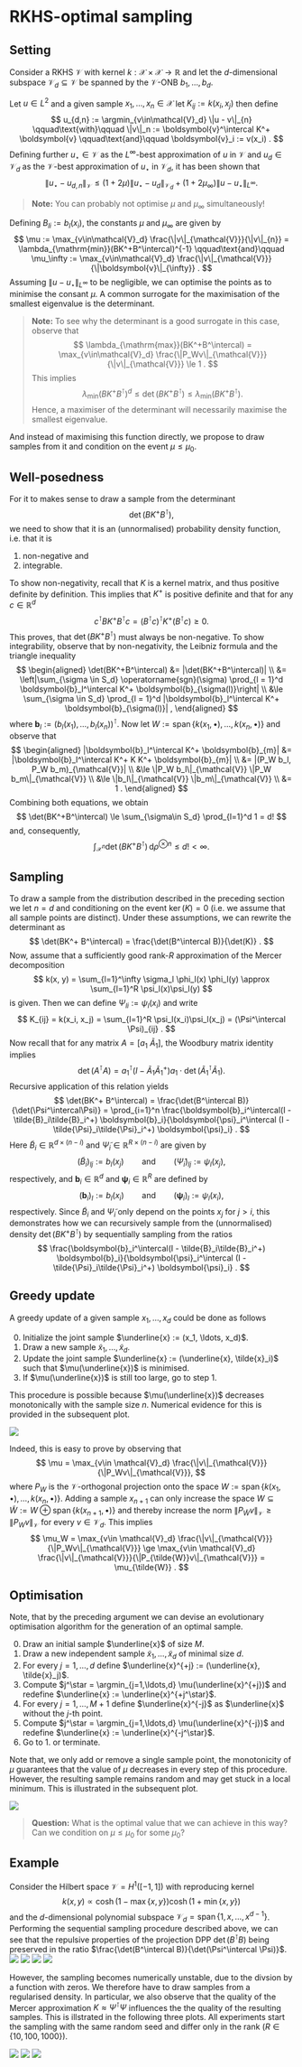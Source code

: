 # RKHS-optimal sampling

## Setting

Consider a RKHS $\mathcal{V}$ with kernel $k : \mathcal{X}\times\mathcal{X}\to\mathbb{R}$ and let the $d$-dimensional subspace $\mathcal{V}_d\subseteq\mathcal{V}$ be spanned by the $\mathcal{V}$-ONB $b_1,\ldots,b_d$.

Let $u\in L^2$ and a given sample $x_1, \ldots, x_n\in\mathcal{X}$ let $K_{ij} := k(x_i, x_j)$ then define
$$
    u_{d,n} := \argmin_{v\in\mathcal{V}_d} \|u - v\|_{n}
    \qquad\text{with}\qquad
    \|v\|_n := \boldsymbol{v}^\intercal K^+ \boldsymbol{v}
    \qquad\text{and}\qquad
    \boldsymbol{v}_i := v(x_i) .
$$
Defining further $u_{\star}\in\mathcal{V}$ as the $L^\infty$-best approximation of $u$ in $\mathcal{V}$ and $u_d\in\mathcal{V}_d$ as the $\mathcal{V}$-best approximation of $u_\star$ in $\mathcal{V}_d$, it has been shown that
$$
    \|u_\star - u_{d,n}\|_{\mathcal{V}}
    \le (1 + 2\mu) \|u_\star - u_d\|_{\mathcal{V}_d}  + (1 + 2\mu_\infty) \|u - u_\star\|_{L^\infty} .
$$

> **Note:** You can probably not optimise $\mu$ and $\mu_\infty$ simultaneously!

Defining $B_{li} := b_l(x_i)$, the constants $\mu$ and $\mu_\infty$ are given by
$$
    \mu
    := \max_{v\in\mathcal{V}_d} \frac{\|v\|_{\mathcal{V}}}{\|v\|_{n}}
    = \lambda_{\mathrm{min}}(BK^+B^\intercal)^{-1}
    \qquad\text{and}\qquad
    \mu_\infty
    := \max_{v\in\mathcal{V}_d} \frac{\|v\|_{\mathcal{V}}}{\|\boldsymbol{v}\|_{\infty}} .
$$
Assuming $\|u-u_\star\|_{L^\infty}$ to be negligible, we can optimise the points as to minimise the consant $\mu$.
A common surrogate for the maximisation of the smallest eigenvalue is the determinant.

> **Note:** To see why the determinant is a good surrogate in this case, observe that
> $$
>     \lambda_{\mathrm{max}}(BK^+B^\intercal) = \max_{v\in\mathcal{V}_d} \frac{\|P_Wv\|_{\mathcal{V}}}{\|v\|_{\mathcal{V}}} \le 1 .
> $$
> This implies
> $$
>     \lambda_{\mathrm{min}}(BK^+B^\intercal)^d \le \det(BK^+B^\intercal) \le \lambda_{\mathrm{min}}(BK^+B^\intercal).
> $$
> Hence, a maximiser of the determinant will necessarily maximise the smallest eigenvalue.

And instead of maximising this function directly, we propose to draw samples from it and condition on the event $\mu \le \mu_0$.

## Well-posedness
For it to makes sense to draw a sample from the determinant
$$
    \det(BK^+ B^\intercal) ,
$$
we need to show that it is an (unnormalised) probability density function,
i.e. that it is
1. non-negative and
2. integrable.

To show non-negativity, recall that $K$ is a kernel matrix, and thus positive definite by definition.
This implies that $K^+$ is positive definite and that for any $c\in\mathbb{R}^d$
$$
    c^\intercal B K^+ B^\intercal c
    = (B^\intercal c)^\intercal K^+ (B^\intercal c)
    \ge 0 .
$$
This proves, that $\det(BK^+ B^\intercal)$ must always be non-negative.
To show integrability, observe that by non-negativity, the Leibniz formula and the triangle inequality
$$
\begin{aligned}
    \det(BK^+B^\intercal)
    &= |\det(BK^+B^\intercal)| \\
    &= \left|\sum_{\sigma \in S_d} \operatorname{sgn}(\sigma) \prod_{l = 1}^d \boldsymbol{b}_l^\intercal K^+ \boldsymbol{b}_{\sigma(l)}\right| \\
    &\le \sum_{\sigma \in S_d} \prod_{l = 1}^d |\boldsymbol{b}_l^\intercal K^+ \boldsymbol{b}_{\sigma(l)}| ,
\end{aligned}
$$
where $\boldsymbol{b}_l := (b_l(x_1), \ldots, b_l(x_n))^\intercal$.
Now let $W := \operatorname{span}\{k(x_1,\bullet), \ldots, k(x_n, \bullet)\}$ and observe that
$$
\begin{aligned}
    |\boldsymbol{b}_l^\intercal K^+ \boldsymbol{b}_{m}|
    &= |\boldsymbol{b}_l^\intercal K^+ K K^+ \boldsymbol{b}_{m}| \\
    &= |(P_W b_l, P_W b_m)_{\mathcal{V}}| \\
    &\le \|P_W b_l\|_{\mathcal{V}} \|P_W b_m\|_{\mathcal{V}} \\
    &\le \|b_l\|_{\mathcal{V}} \|b_m\|_{\mathcal{V}} \\
    &= 1 .
\end{aligned}
$$
Combining both equations, we obtain
$$
    \det(BK^+B^\intercal)
    \le \sum_{\sigma\in S_d} \prod_{l=1}^d 1
    = d!
$$
and, consequently,
$$
    \int_{\mathcal{X}^n} \det(BK^+B^\intercal) \,\mathrm{d}\rho^{\otimes n} \le d! < \infty.
$$


## Sampling
To draw a sample from the distribution described in the preceding section we let $n=d$ and conditioning on the event $\operatorname{ker}(K)=0$ (i.e. we assume that all sample points are distinct).
Under these assumptions, we can rewrite the determinant as
$$
    \det(BK^+ B^\intercal) = \frac{\det(B^\intercal B)}{\det(K)} .
$$
Now, assume that a sufficiently good rank-$R$ approximation of the Mercer decomposition
$$
    k(x, y) = \sum_{l=1}^\infty \sigma_l \phi_l(x) \phi_l(y) \approx \sum_{l=1}^R \psi_l(x)\psi_l(y)
$$
is given.
Then we can define $\Psi_{li} := \psi_l(x_i)$ and write
$$
    K_{ij} = k(x_i, x_j) = \sum_{l=1}^R \psi_l(x_i)\psi_l(x_j) = (\Psi^\intercal \Psi)_{ij} .
$$
Now recall that for any matrix $A = [a_1\ \tilde{A}_1]$, the Woodbury matrix identity implies
$$
    \det(A^\intercal A) = a_1^\intercal(I - \tilde{A}_1\tilde{A}_1^+)a_1 \cdot \det(\tilde{A}_1^\intercal \tilde{A}_1) .
$$
Recursive application of this relation yields
$$
    \det(BK^+ B^\intercal)
    = \frac{\det(B^\intercal B)}{\det(\Psi^\intercal\Psi)}
    = \prod_{i=1}^n \frac{\boldsymbol{b}_i^\intercal(I - \tilde{B}_i\tilde{B}_i^+) \boldsymbol{b}_i}{\boldsymbol{\psi}_i^\intercal (I - \tilde{\Psi}_i\tilde{\Psi}_i^+) \boldsymbol{\psi}_i}
    .
$$
Here $\tilde{B}_i \in \mathbb{R}^{d\times (n-i)}$ and $\tilde{\Psi}_i \in \mathbb{R}^{R\times (n-i)}$ are given by
$$
    (\tilde{B}_i)_{lj} := b_l(x_j)
    \qquad\text{and}\qquad
    (\tilde{\Psi}_i)_{lj} := \psi_l(x_j),
$$
respectively,
and $\boldsymbol{b}_i\in\mathbb{R}^d$ and $\boldsymbol{\psi}_i\in\mathbb{R}^R$ are defined by
$$
    (\boldsymbol{b}_i)_l := b_l(x_i)
    \qquad\text{and}\qquad
    (\boldsymbol{\psi}_i)_l := \psi_l(x_i),
$$
respectively.
Since $\tilde{B}_i$ and $\tilde\Psi_i$ only depend on the points $x_{j}$ for $j>i$, this demonstrates how we can recursively sample from the (unnormalised) density $\det(BK^+ B^\intercal)$ by sequentially sampling from the ratios
$$
    \frac{\boldsymbol{b}_i^\intercal(I - \tilde{B}_i\tilde{B}_i^+) \boldsymbol{b}_i}{\boldsymbol{\psi}_i^\intercal (I - \tilde{\Psi}_i\tilde{\Psi}_i^+) \boldsymbol{\psi}_i} .
$$

## Greedy update

A greedy update of a given sample $x_1, \ldots, x_d$ could be done as follows

0. Initialize the joint sample $\underline{x} := (x_1, \ldots, x_d)$.
1. Draw a new sample $\tilde{x}_1, \ldots, \tilde{x}_d$.
2. Update the joint sample $\underline{x} := (\underline{x}, \tilde{x}_i)$ such that $\mu(\underline{x})$ is minimised.
3. If $\mu(\underline{x})$ is still too large, go to step 1.

This procedure is possible because $\mu(\underline{x})$ decreases monotonically with the sample size $n$.
Numerical evidence for this is provided in the subsequent plot.

![](plot/quasi-optimality_factor.png)

Indeed, this is easy to prove by observing that
$$
    \mu = \max_{v\in \mathcal{V}_d} \frac{\|v\|_{\mathcal{V}}}{\|P_Wv\|_{\mathcal{V}}},
$$
where $P_W$ is the $\mathcal{V}$-orthogonal projection onto the space $W := \operatorname{span}\{k(x_1,\bullet), \ldots, k(x_n, \bullet)\}$.
Adding a sample $x_{n+1}$ can only increase the space $W \subseteq \tilde{W} := W \oplus \operatorname{span}\{k(x_{n+1}, \bullet)\}$ and thereby increase the norm $\|P_{\tilde{W}}v\|_{\mathcal{V}} \ge \|P_{W}v\|_{\mathcal{V}}$ for every $v\in\mathcal{V}_d$.
This implies
$$
    \mu_W
    = \max_{v\in \mathcal{V}_d} \frac{\|v\|_{\mathcal{V}}}{\|P_Wv\|_{\mathcal{V}}}
    \ge \max_{v\in \mathcal{V}_d} \frac{\|v\|_{\mathcal{V}}}{\|P_{\tilde{W}}v\|_{\mathcal{V}}}
    = \mu_{\tilde{W}} .
$$

## Optimisation

Note, that by the preceding argument we can devise an evolutionary optimisation algorithm for the generation of an optimal sample.

0. Draw an initial sample $\underline{x}$ of size $M$.
1. Draw a new independent sample $\tilde{x}_1,\ldots,\tilde{x}_d$ of minimal size $d$.
2. For every $j=1,\ldots,d$ define $\underline{x}^{+j} := (\underline{x}, \tilde{x}_j)$.
3. Compute $j^\star = \argmin_{j=1,\ldots,d} \mu(\underline{x}^{+j})$ and redefine $\underline{x} := \underline{x}^{+j^\star}$.
4. For every $j=1,\ldots,M+1$ define $\underline{x}^{-j}$ as $\underline{x}$ without the $j$-th point.
5. Compute $j^\star = \argmin_{j=1,\ldots,d} \mu(\underline{x}^{-j})$ and redefine $\underline{x} := \underline{x}^{-j^\star}$.
6. Go to 1. or terminate.

Note that, we only add or remove a single sample point, the monotonicity of $\mu$ guarantees that the value of $\mu$ decreases in every step of this procedure.
However, the resulting sample remains random and may get stuck in a local minimum.
This is illustrated in the subsequent plot.

![](plot/optimisation_statistics.png)

> **Question:** What is the optimal value that we can achieve in this way? Can we condition on $\mu\le\mu_0$ for some $\mu_0$?

## Example

Consider the Hilbert space $\mathcal{V} = H^1([-1, 1])$ with reproducing kernel
$$
    k(x, y) \propto \cosh(1 - \max\{x, y\}) \cosh(1 + \min\{x, y\})
$$
and the $d$-dimensional polynomial subspace $\mathcal{V}_d = \operatorname{span}\{1, x, \ldots, x^{d-1}\}$.
Performing the sequential sampling procedure described above, we can see that the repulsive properties of the projection DPP $\det(B^\intercal B)$ being preserved in the ratio $\frac{\det(B^\intercal B)}{\det(\Psi^\intercal \Psi)}$.
![](plot/R-1000/sampling_density_step-1.png)
![](plot/R-1000/sampling_density_step-3.png)
![](plot/R-1000/sampling_density_step-7.png)
![](plot/R-1000/sampling_density_step-10.png)

However, the sampling becomes numerically unstable, due to the divsion by a function with zeros.
We therefore have to draw samples from a regularised density.
In particular, we also observe that the quality of the Mercer approximation $K \approx \Psi^\intercal \Psi$ influences the the quality of the resulting samples.
This is illstrated in the following three plots.
All experiments start the sampling with the same random seed and differ only in the rank ($R \in \{10, 100, 1000\}$).


![](plot/R-10/sample_statistics.png)
![](plot/R-100/sample_statistics.png)
![](plot/R-1000/sample_statistics.png)